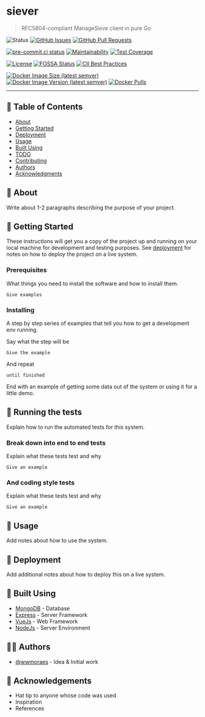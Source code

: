 # siever

> RFC5804-compliant ManageSieve client in pure Go

![Status](https://img.shields.io/badge/status-active-success.svg)
[![GitHub Issues](https://img.shields.io/github/issues/wwmoraes/siever.svg)](https://github.com/wwmoraes/siever/issues)
[![GitHub Pull Requests](https://img.shields.io/github/issues-pr/wwmoraes/siever.svg)](https://github.com/wwmoraes/siever/pulls)

[![pre-commit.ci status](https://results.pre-commit.ci/badge/github/wwmoraes/siever/master.svg)](https://results.pre-commit.ci/latest/github/wwmoraes/siever/master)
[![Maintainability](https://api.codeclimate.com/v1/badges/3cb755003065b5d7a2f5/maintainability)](https://codeclimate.com/github/wwmoraes/siever/maintainability)
[![Test Coverage](https://api.codeclimate.com/v1/badges/3cb755003065b5d7a2f5/test_coverage)](https://codeclimate.com/github/wwmoraes/siever/test_coverage)

[![License](https://img.shields.io/badge/license-MIT-blue.svg)](/LICENSE)
[![FOSSA Status](https://app.fossa.com/api/projects/git%2Bgithub.com%2Fwwmoraes%2Fsiever.svg?type=shield)](https://app.fossa.com/projects/git%2Bgithub.com%2Fwwmoraes%2Fsiever?ref=badge_shield)
[![CII Best Practices](https://bestpractices.coreinfrastructure.org/projects/6570/badge)](https://bestpractices.coreinfrastructure.org/projects/6570)

[![Docker Image Size (latest semver)](https://img.shields.io/docker/image-size/wwmoraes/siever)](https://hub.docker.com/r/wwmoraes/siever)
[![Docker Image Version (latest semver)](https://img.shields.io/docker/v/wwmoraes/siever?label=image%20version)](https://hub.docker.com/r/wwmoraes/siever)
[![Docker Pulls](https://img.shields.io/docker/pulls/wwmoraes/siever)](https://hub.docker.com/r/wwmoraes/siever)

---

## 📝 Table of Contents

- [About](#-about)
- [Getting Started](#-getting-started)
- [Deployment](#-deployment)
- [Usage](#-usage)
- [Built Using](#-built-using)
- [TODO](./TODO.md)
- [Contributing](./CONTRIBUTING.md)
- [Authors](#-authors)
- [Acknowledgments](#-acknowledgements)

## 🧐 About

Write about 1-2 paragraphs describing the purpose of your project.

## 🏁 Getting Started

These instructions will get you a copy of the project up and running on your
local machine for development and testing purposes. See [deployment](#-deployment)
for notes on how to deploy the project on a live system.

### Prerequisites

What things you need to install the software and how to install them.

```text
Give examples
```

### Installing

A step by step series of examples that tell you how to get a development env running.

Say what the step will be

```text
Give the example
```

And repeat

```text
until finished
```

End with an example of getting some data out of the system or using it for a
little demo.

## 🔧 Running the tests

Explain how to run the automated tests for this system.

### Break down into end to end tests

Explain what these tests test and why

```text
Give an example
```

### And coding style tests

Explain what these tests test and why

```text
Give an example
```

## 🎈 Usage

Add notes about how to use the system.

## 🚀 Deployment

Add additional notes about how to deploy this on a live system.

## 🔧 Built Using

- [MongoDB](https://www.mongodb.com/) - Database
- [Express](https://expressjs.com/) - Server Framework
- [VueJs](https://vuejs.org/) - Web Framework
- [NodeJs](https://nodejs.org/en/) - Server Environment

## 🧑‍💻 Authors

- [@wwmoraes](https://github.com/wwmoraes) - Idea & Initial work

## 🎉 Acknowledgements

- Hat tip to anyone whose code was used
- Inspiration
- References
